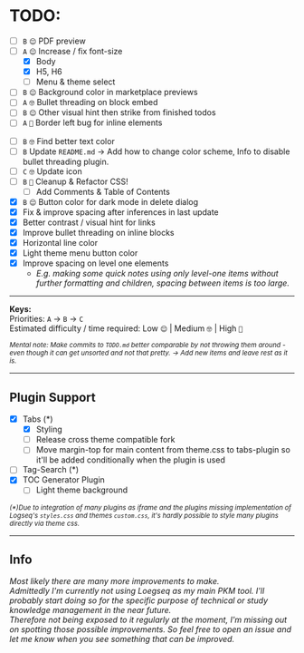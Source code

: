 # TODO:

- [ ] `B` `😌` PDF preview
- [ ] `A` `😌` Increase / fix font-size
  - [x] Body
  - [x] H5, H6
  - [ ] Menu & theme select
- [ ] `B` `😌` Background color in marketplace previews
- [ ] `A` `🤓` Bullet threading on block embed
- [ ] `B` `😌` Other visual hint then strike from finished todos
- [ ] `A` `🧐` Border left bug for inline elements
<!-- - [ ] Ask for experiences with bug. E.g. Stack Overflow. -->
- [ ] `B` `🤓` Find better text color
- [ ] `B` Update `README.md` → Add how to change color scheme, Info to disable bullet threading plugin.
- [ ] `C` `🤓` Update icon
- [ ] `B` `🧐` Cleanup & Refactor CSS!
  - [ ] Add Comments & Table of Contents
- [x] `B` `😌` Button color for dark mode in delete dialog
- [x] Fix & improve spacing after inferences in last update
- [x] Better contrast / visual hint for links
- [x] Improve bullet threading on inline blocks
- [x] Horizontal line color
- [x] Light theme menu button color
- [x] Improve spacing on level one elements
  - _E.g. making some quick notes using only level-one items without further formatting and children, spacing between items is too large._

---

**Keys:**<br />
Priorities: `A` → `B` → `C`<br />
Estimated difficulty / time required: Low `😌` | Medium `🤓` | High `🧐`

<!-- Alternative: Low `🤙` | Medium `👌` | High `🤞` -->

<sub>_Mental note:
Make commits to `TODO.md` better comparable by not throwing them around - even though it can get unsorted and not that pretty.
→ Add new items and leave rest as it is._</sub>

---

## Plugin Support

- [x] Tabs (\*)
  - [x] Styling
  - [ ] Release cross theme compatible fork
  - [ ] Move margin-top for main content from theme.css to tabs-plugin so it'll be added conditionally when the plugin is used
- [ ] Tag-Search (\*)
- [x] TOC Generator Plugin
  - [ ] Light theme background

<sub>_(\*)Due to integration of many plugins as iframe and the plugins missing implementation of Logseq's `styles.css` and themes `custom.css`, it's hardly possible to style many plugins directly via theme css._</sub>

---

## Info

_Most likely there are many more improvements to make.<br />_
_Admittedly I'm currently not using Loegseq as my main PKM tool. I'll probably start doing so for the specific purpose of technical or study knowledge management in the near future.<br />_
_Therefore not being exposed to it regularly at the moment, I'm missing out on spotting those possible improvements.
So feel free to open an issue and let me know when you see something that can be improved._
